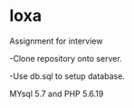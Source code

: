 # loxa
Assignment for interview

-Clone repository onto server.


-Use db.sql to setup database.






MYsql 5.7 and PHP 5.6.19
